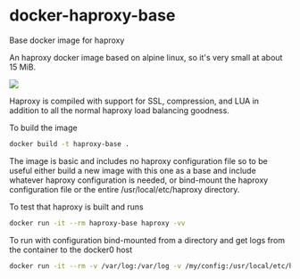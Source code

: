 # docker-haproxy-base
Base docker image for haproxy

An haproxy docker image based on alpine linux, so it's very small at about 15 MiB.

[![](https://badge.imagelayers.io/fingershock/haproxy-base:latest.svg)](https://imagelayers.io/?images=fingershock/haproxy-base:latest)

Haproxy is compiled with support for SSL, compression, and LUA in addition to all the normal haproxy load balancing goodness.

To build the image
```sh
docker build -t haproxy-base .
```

The image is basic and includes no haproxy configuration file so to be useful either build a new image with this one
as a base and include whatever haproxy configuration is needed, or bind-mount the haproxy configuration file or the
entire /usr/local/etc/haproxy directory.

To test that haproxy is built and runs

```sh
docker run -it --rm haproxy-base haproxy -vv
```

To run with configuration bind-mounted from a directory and get logs from the container to the docker0 host

```sh
docker run -it --rm -v /var/log:/var/log -v /my/config:/usr/local/etc/haproxy:ro  haproxy-base haproxy -f /usr/local/etc/haproxy/haproxy.cfg -c
```
